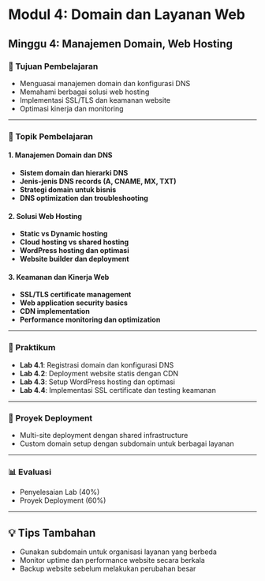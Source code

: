 # Modul 4: Domain dan Layanan Web
## Minggu 4: Manajemen Domain, Web Hosting

### 🎯 Tujuan Pembelajaran
- Menguasai manajemen domain dan konfigurasi DNS
- Memahami berbagai solusi web hosting
- Implementasi SSL/TLS dan keamanan website
- Optimasi kinerja dan monitoring

---

### 📖 Topik Pembelajaran

#### 1. Manajemen Domain dan DNS
- **Sistem domain dan hierarki DNS**
- **Jenis-jenis DNS records (A, CNAME, MX, TXT)**
- **Strategi domain untuk bisnis**
- **DNS optimization dan troubleshooting**

#### 2. Solusi Web Hosting
- **Static vs Dynamic hosting**
- **Cloud hosting vs shared hosting**
- **WordPress hosting dan optimasi**
- **Website builder dan deployment**

#### 3. Keamanan dan Kinerja Web
- **SSL/TLS certificate management**
- **Web application security basics**
- **CDN implementation**
- **Performance monitoring dan optimization**

---

### 🔬 Praktikum
- **Lab 4.1**: Registrasi domain dan konfigurasi DNS
- **Lab 4.2**: Deployment website statis dengan CDN
- **Lab 4.3**: Setup WordPress hosting dan optimasi
- **Lab 4.4**: Implementasi SSL certificate dan testing keamanan

---

### 📝 Proyek Deployment
- Multi-site deployment dengan shared infrastructure
- Custom domain setup dengan subdomain untuk berbagai layanan

---

### 📊 Evaluasi
- Penyelesaian Lab (40%)
- Proyek Deployment (60%)

---

## 💡 Tips Tambahan
- Gunakan subdomain untuk organisasi layanan yang berbeda
- Monitor uptime dan performance website secara berkala
- Backup website sebelum melakukan perubahan besar
